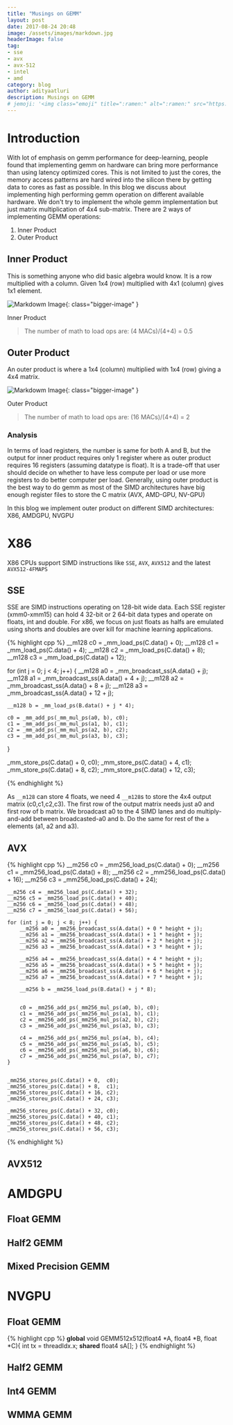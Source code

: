 ```yaml
---
title: "Musings on GEMM"
layout: post
date: 2017-08-24 20:48
image: /assets/images/markdown.jpg
headerImage: false
tag:
- sse
- avx
- avx-512
- intel
- amd
category: blog
author: adityaatluri
description: Musings on GEMM
# jemoji: '<img class="emoji" title=":ramen:" alt=":ramen:" src="https://assets.github.com/images/icons/emoji/unicode/1f35c.png" height="20" width="20" align="absmiddle">'
---
```


# Introduction
With lot of emphasis on gemm performance for deep-learning, people found that implementing gemm on hardware can bring more performance than using latency optimized cores. This is not limited to just the cores, the memory access patterns are hard wired into the silicon there by getting data to cores as fast as possible. In this blog we discuss about implementing high performing gemm operation on different available hardware. We don't try to implement the whole gemm implementation but just matrix multiplication of 4x4 sub-matrix.
There are 2 ways of implementing GEMM operations:
1. Inner Product
2. Outer Product

## Inner Product
This is something anyone who did basic algebra would know. It is a row multiplied with a column. Given 1x4 (row) multiplied with 4x1 (column) gives 1x1 element.

![Markdowm Image][1]{: class="bigger-image" }
<figcaption class="caption">Inner Product</figcaption>

> The number of math to load ops are: (4 MACs)/(4+4) = 0.5

## Outer Product
An outer product is where a 1x4 (column) multiplied with 1x4 (row) giving a 4x4 matrix.

![Markdowm Image][2]{: class="bigger-image" }
<figcaption class="caption">Outer Product</figcaption>

> The number of math to load ops are: (16 MACs)/(4+4) = 2

### Analysis
In terms of load registers, the number is same for both A and B, but the output for inner product requires only 1 register where as outer product requires 16 registers (assuming datatype is float). It is a trade-off that user should decide on whether to have less compute per load or use more registers to do better computer per load. Generally, using outer product is the best way to do gemm as most of the SIMD architectures have big enough register files to store the C matrix (AVX, AMD-GPU, NV-GPU)

In this blog we implement outer product on different SIMD architectures: X86, AMDGPU, NVGPU

# X86
X86 CPUs support SIMD instructions like `SSE`, `AVX`, `AVX512` and the latest `AVX512-4FMAPS`
## SSE
SSE are SIMD instructions operating on 128-bit wide data. Each SSE register (xmm0-xmm15) can hold 4 32-bit or 2 64-bit data types and operate on floats, int and double. For x86, we focus on just floats as halfs are emulated using shorts and doubles are over kill for machine learning applications.

{% highlight cpp %}
__m128 c0 = _mm_load_ps(C.data() + 0);
__m128 c1 = _mm_load_ps(C.data() + 4);
__m128 c2 = _mm_load_ps(C.data() + 8);
__m128 c3 = _mm_load_ps(C.data() + 12);

for (int j = 0; j < 4; j++) {
	__m128 a0 = _mm_broadcast_ss(A.data() + j);
	__m128 a1 = _mm_broadcast_ss(A.data() + 4 + j);
	__m128 a2 = _mm_broadcast_ss(A.data() + 8 + j);
	__m128 a3 = _mm_broadcast_ss(A.data() + 12 + j);

	__m128 b = _mm_load_ps(B.data() + j * 4);

	c0 = _mm_add_ps(_mm_mul_ps(a0, b), c0);
	c1 = _mm_add_ps(_mm_mul_ps(a1, b), c1);
	c2 = _mm_add_ps(_mm_mul_ps(a2, b), c2);
	c3 = _mm_add_ps(_mm_mul_ps(a3, b), c3);
}

_mm_store_ps(C.data() + 0, c0);
_mm_store_ps(C.data() + 4, c1);
_mm_store_ps(C.data() + 8, c2);
_mm_store_ps(C.data() + 12, c3);

{% endhighlight %}

As `__m128` can store 4 floats, we need 4 `__m128`s to store the 4x4 output matrix (c0,c1,c2,c3). The first row of the output matrix needs just a0 and first row of b matrix. We broadcast a0 to the 4 SIMD lanes and do multiply-and-add between broadcasted-a0 and b. Do the same for rest of the `a` elements (a1, a2 and a3).

## AVX
{% highlight cpp %}
__m256 c0 = _mm256_load_ps(C.data() + 0);
	__m256 c1 = _mm256_load_ps(C.data() + 8);
	__m256 c2 = _mm256_load_ps(C.data() + 16);
	__m256 c3 = _mm256_load_ps(C.data() + 24);

	__m256 c4 = _mm256_load_ps(C.data() + 32);
	__m256 c5 = _mm256_load_ps(C.data() + 40);
	__m256 c6 = _mm256_load_ps(C.data() + 48);
	__m256 c7 = _mm256_load_ps(C.data() + 56);

	for (int j = 0; j < 8; j++) {
		__m256 a0 = _mm256_broadcast_ss(A.data() + 0 * height + j);
		__m256 a1 = _mm256_broadcast_ss(A.data() + 1 * height + j);
		__m256 a2 = _mm256_broadcast_ss(A.data() + 2 * height + j);
		__m256 a3 = _mm256_broadcast_ss(A.data() + 3 * height + j);

		__m256 a4 = _mm256_broadcast_ss(A.data() + 4 * height + j);
		__m256 a5 = _mm256_broadcast_ss(A.data() + 5 * height + j);
		__m256 a6 = _mm256_broadcast_ss(A.data() + 6 * height + j);
		__m256 a7 = _mm256_broadcast_ss(A.data() + 7 * height + j);

		__m256 b = _mm256_load_ps(B.data() + j * 8);


		c0 = _mm256_add_ps(_mm256_mul_ps(a0, b), c0);
		c1 = _mm256_add_ps(_mm256_mul_ps(a1, b), c1);
		c2 = _mm256_add_ps(_mm256_mul_ps(a2, b), c2);
		c3 = _mm256_add_ps(_mm256_mul_ps(a3, b), c3);

		c4 = _mm256_add_ps(_mm256_mul_ps(a4, b), c4);
		c5 = _mm256_add_ps(_mm256_mul_ps(a5, b), c5);
		c6 = _mm256_add_ps(_mm256_mul_ps(a6, b), c6);
		c7 = _mm256_add_ps(_mm256_mul_ps(a7, b), c7);
	}


	_mm256_storeu_ps(C.data() + 0,  c0);
	_mm256_storeu_ps(C.data() + 8,  c1);
	_mm256_storeu_ps(C.data() + 16, c2);
	_mm256_storeu_ps(C.data() + 24, c3);

	_mm256_storeu_ps(C.data() + 32, c0);
	_mm256_storeu_ps(C.data() + 40, c1);
	_mm256_storeu_ps(C.data() + 48, c2);
	_mm256_storeu_ps(C.data() + 56, c3);

{% endhighlight %}

## AVX512


# AMDGPU

## Float GEMM

## Half2 GEMM

## Mixed Precision GEMM

# NVGPU

## Float GEMM
{% highlight cpp %}
__global__ void GEMM512x512(float4 *A, float4 *B, float *C){
	int tx = threadIdx.x;
	__shared__ float4 sA[];
}
{% endhighlight %}

## Half2 GEMM

## Int4 GEMM

## WMMA GEMM

[1]: https://github.com/adityaatluri/adityaatluri.github.io/raw/master/assets/images/Slide1.JPG
[2]: https://github.com/adityaatluri/adityaatluri.github.io/raw/master/assets/images/Slide2.JPG
